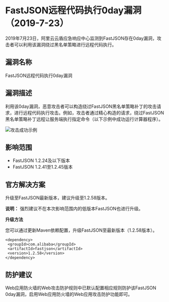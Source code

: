# FastJSON远程代码执行0day漏洞（2019-7-23）

2019年7月23日，阿里云云盾应急响应中心监测到FastJSON存在0day漏洞，攻击者可以利用该漏洞绕过黑名单策略进行远程代码执行。

## 漏洞名称

FastJSON远程代码执行0day漏洞

## 漏洞描述

利用该0day漏洞，恶意攻击者可以构造绕过FastJSON黑名单策略补丁的攻击请求，进行远程代码执行攻击。例如，攻击者通过精心构造的请求，绕过FastJSON黑名单策略补丁远程让服务端执行指定命令（以下示例中成功运行计算器程序）。

![攻击成功示例](https://static-aliyun-doc.oss-cn-hangzhou.aliyuncs.com/assets/img/zh-CN/8565287951/p53065.png)

## 影响范围

-   FastJSON 1.2.24及以下版本
-   FastJSON 1.2.41至1.2.45版本

## 官方解决方案

升级至FastJSON最新版本，建议升级至1.2.58版本。

**说明：** 强烈建议不在本次影响范围内的低版本FastJSON也进行升级。

**升级方法**

您可以通过更新Maven依赖配置，升级FastJSON至最新版本（1.2.58版本）。

```
<dependency>
 <groupId>com.alibaba</groupId>
 <artifactId>fastjson</artifactId>
 <version>1.2.58</version>
</dependency>
```

## 防护建议

Web应用防火墙的Web攻击防护规则中已默认配置相应规则防护该FastJSON 0day漏洞，启用Web应用防火墙的Web应用攻击防护功能即可。


